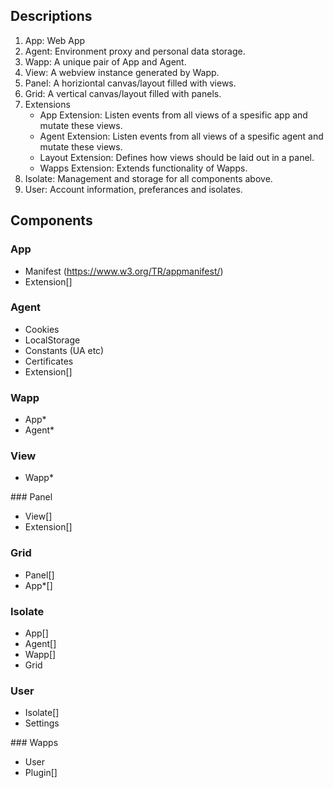 ## Descriptions

1. App: Web App
2. Agent: Environment proxy and personal data storage.
3. Wapp: A unique pair of App and Agent.
4. View: A webview instance generated by Wapp.
5. Panel: A horiziontal canvas/layout filled with views.
6. Grid: A vertical canvas/layout filled with panels.
7. Extensions
   - App Extension: Listen events from all views of a spesific app and mutate these views.
   - Agent Extension: Listen events from all views of a spesific agent and mutate these views.
   - Layout Extension: Defines how views should be laid out in a panel.
   - Wapps Extension: Extends functionality of Wapps.
8. Isolate: Management and storage for all components above.
9. User: Account information, preferances and isolates.

## Components

### App

- Manifest (https://www.w3.org/TR/appmanifest/)
- Extension[]

### Agent

- Cookies
- LocalStorage
- Constants (UA etc)
- Certificates
- Extension[]

### Wapp

- App\*
- Agent\*

### View

- Wapp\*

### Panel

- View[]
- Extension[]

### Grid

- Panel[]
- App\*[]

### Isolate

- App[]
- Agent[]
- Wapp[]
- Grid

### User

- Isolate[]
- Settings

### Wapps

- User
- Plugin[]
